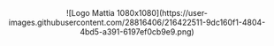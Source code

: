 <div style="text-align: center;">
  ![Logo Mattia 1080x1080](https://user-images.githubusercontent.com/28816406/216422511-9dc160f1-4804-4bd5-a391-6197ef0cb9e9.png)
</div>
